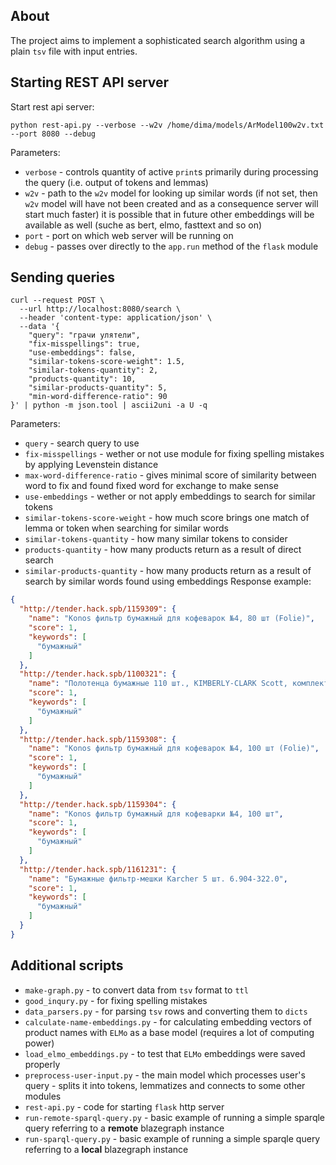 ## About
The project aims to implement a sophisticated search algorithm using a plain `tsv` file with input entries.
## Starting REST API server
Start rest api server:
```ssh
python rest-api.py --verbose --w2v /home/dima/models/ArModel100w2v.txt --port 8080 --debug
```
Parameters:  
- `verbose` - controls quantity of active `print`s primarily during processing the query (i.e. output of tokens and lemmas)
- `w2v` - path to the `w2v` model for looking up similar words (if not set, then `w2v` model will have not been created and as a consequence server will start much faster) it is possible that in future other embeddings will be available as well (suche as bert, elmo, fasttext and so on)
- `port` - port on which web server will be running on
- `debug` - passes over directly to the `app.run` method of the `flask` module
## Sending queries
```ssh
curl --request POST \
  --url http://localhost:8080/search \
  --header 'content-type: application/json' \
  --data '{
	"query": "грачи улятели",
	"fix-misspellings": true,
	"use-embeddings": false,
	"similar-tokens-score-weight": 1.5,
	"similar-tokens-quantity": 2,
	"products-quantity": 10,
	"similar-products-quantity": 5,
	"min-word-difference-ratio": 90
}' | python -m json.tool | ascii2uni -a U -q
```
Parameters:  
- `query` - search query to use
- `fix-misspellings` - wether or not use module for fixing spelling mistakes by applying Levenstein distance
- `max-word-difference-ratio` - gives minimal score of similarity between word to fix and found fixed word for exchange to make sense
- `use-embeddings` - wether or not apply embeddings to search for similar tokens
- `similar-tokens-score-weight` - how much score brings one match of lemma or token when searching for similar words
- `similar-tokens-quantity` - how many similar tokens to consider
- `products-quantity` - how many products return as a result of direct search
- `similar-products-quantity` - how many products return as a result of search by similar words found using embeddings
Response example:  
```json
{
  "http://tender.hack.spb/1159309": {
    "name": "Кonos фильтр бумажный для кофеварок №4, 80 шт (Folie)",
    "score": 1,
    "keywords": [
      "бумажный"
    ]
  },
  "http://tender.hack.spb/1100321": {
    "name": "Полотенца бумажные 110 шт., KIMBERLY-CLARK Scott, комплект 16 шт., Slimfold, белые, 29,5х19 см, М-fold, диспенсер 601535, АРТ.5856",
    "score": 1,
    "keywords": [
      "бумажный"
    ]
  },
  "http://tender.hack.spb/1159308": {
    "name": "Кonos фильтр бумажный для кофеварок №4, 100 шт (Folie)",
    "score": 1,
    "keywords": [
      "бумажный"
    ]
  },
  "http://tender.hack.spb/1159304": {
    "name": "Кonos фильтр бумажный для кофеварки №4, 100 шт",
    "score": 1,
    "keywords": [
      "бумажный"
    ]
  },
  "http://tender.hack.spb/1161231": {
    "name": "Бумажные фильтр-мешки Karcher 5 шт. 6.904-322.0",
    "score": 1,
    "keywords": [
      "бумажный"
    ]
  }
}
```
## Additional scripts
- `make-graph.py` - to convert data from `tsv` format to `ttl`
- `good_inqury.py` - for fixing spelling mistakes
- `data_parsers.py` - for parsing `tsv` rows and converting them to `dicts`
- `calculate-name-embeddings.py` - for calculating embedding vectors of product names with `ELMo` as a base model (requires a lot of computing power)
- `load_elmo_embeddings.py` - to test that `ELMo` embeddings were saved properly
- `preprocess-user-input.py` - the main model which processes user's query - splits it into tokens, lemmatizes and connects to some other modules
- `rest-api.py` - code for starting `flask` http server
- `run-remote-sparql-query.py` - basic example of running a simple sparqle query referring to a **remote** blazegraph instance
- `run-sparql-query.py` - basic example of running a simple sparqle query referring to a **local** blazegraph instance